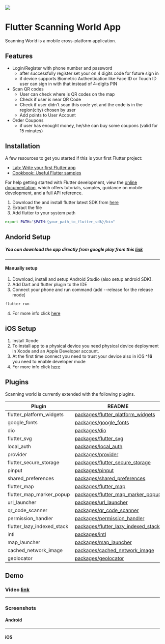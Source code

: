 ![](https://res.cloudinary.com/dybborlve/image/upload/w_150,h_150/logo_scanningworld_elv8gd.png)

# Flutter Scanning World App

Scanning World is a mobile cross-platform application.

## Features

- Login/Register with phone number and password
    - after successfully register set your on 4 digits code for future sign in
    - if device supports Biometric Authentication like Face ID or Touch ID user can sign in with
      that instead of 4-digits PIN
- Scan QR codes
    - User can check where is QR codes on the map
    - Check if user is near QR Code
    - Check if user didn't scan this code yet and the code is in the region(city) chosen by user
    - Add points to User Account
- Order Coupons
    - if user has enought money, he/she can buy some coupons (valid for 15 minutes)

## Installation

A few resources to get you started if this is your first Flutter project:

- [Lab: Write your first Flutter app](https://docs.flutter.dev/get-started/codelab)
- [Cookbook: Useful Flutter samples](https://docs.flutter.dev/cookbook)

For help getting started with Flutter development, view the
[online documentation](https://docs.flutter.dev/), which offers tutorials, samples, guidance on
mobile development, and a full API reference.

1. Download the and install flutter latest SDK
   from [here](https://docs.flutter.dev/get-started/install)
2. Extract the file
3. Add flutter to your system path

```sh
export PATH="$PATH:{your_path_to_flutter_sdk}/bin"
```

## Andorid Setup

##### You can download the app directly from google play from this [link]()

---

#### Manually setup

1. Download, install and setup Android Studio (also setup android SDK).
2. Add Dart and flutter plugin to the IDE
3. Connect your phone and run command (add --release for the release mode)

```sh
flutter run
```

4. For more info click [here](https://docs.flutter.dev/get-started/install/macos#android-setup)

## iOS Setup

1. Install Xcode
2. To install app to a physical device you need physical device deployment in Xcode and an Apple
   Developer account.
3. At the first time connect you need to trust your device also in iOS **^16**  you need to enable
   developer mode
4. For more info
   click [here](https://docs.flutter.dev/get-started/install/macos#deploy-to-ios-devices)

## Plugins

Scanning world is currently extended with the following plugins.

| Plugin | README |
| ------ | ------ |
| flutter_platform_widgets | [packages/flutter_platform_widgets](https://pub.dev/packages/flutter_platform_widgets) |
| google_fonts | [packages/google_fonts](https://pub.dev/packages/google_fonts) |
| dio | [packages/dio](https://pub.dev/packages/dio) |
| flutter_svg | [packages/flutter_svg](https://pub.dev/packages/flutter_svg) |
| local_auth | [packages/local_auth](https://pub.dev/packages/local_auth)|
| provider | [packages/provider](https://pub.dev/packages/provider) |
| flutter_secure_storage | [packages/flutter_secure_storage](https://pub.dev/packages/flutter_secure_storage) |
| pinput | [packages/pinput](https://pub.dev/packages/pinput) |
| shared_preferences | [packages/shared_preferences](https://pub.dev/packages/shared_preferences) |
| flutter_map | [packages/flutter_map](https://pub.dev/packages/flutter_map) |
| flutter_map_marker_popup | [packages/flutter_map_marker_popup](https://pub.dev/packages/flutter_map_marker_popup) |
| url_launcher | [packages/url_launcher](https://pub.dev/packages/url_launcher) |
| qr_code_scanner | [packages/qr_code_scanner](https://pub.dev/packages/qr_code_scanner) |
| permission_handler | [packages/permission_handler](https://pub.dev/packages/permission_handler) |
| flutter_lazy_indexed_stack | [packages/flutter_lazy_indexed_stack](https://pub.dev/packages/flutter_lazy_indexed_stack) |
| intl | [packages/intl](https://pub.dev/packages/intl) |
| map_launcher | [packages/map_launcher](https://pub.dev/packages/map_launcher) |
| cached_network_image | [packages/cached_network_image](https://pub.dev/packages/cached_network_image) |
| geolocator | [packages/geolocator](https://pub.dev/packages/geolocator) |

## Demo

### Video [link]()
---

### Screenshots

#### Android

---

#### iOS


